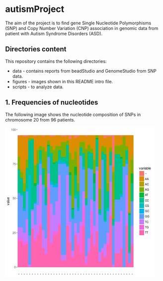 # autismProject

The aim of the project is to find gene Single Nucleotide Polymorphisms (SNP) and Copy Number Variation (CNP) association in genomic data from patient with Autism Syndrome Disorders (ASD). 

## Directories content
This repository contains the following directories:
* data - contains reports from beadStudio and GenomeStudio from SNP data.
* figures - images shown in this README intro file.
* scripts - to analyze data.

## 1. Frequencies of nucleotides

The following image shows the nucleotide composition of SNPs in chromosome
20 from 96 patients.

![](figures/frequencies.jpg)

 

